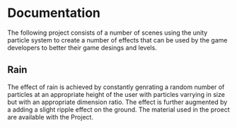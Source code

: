 # Documentation

The following project consists of a number of scenes using the unity particle system to create a number of effects that can be used by the game developers to better their game desings and levels.

## Rain

The effect of rain is achieved by constantly genrating a random number of particles at an appropriate height of the user with particles varrying in size but with an appropriate dimension ratio. The effect is further augmented by a adding a slight ripple effect on the ground. The material used in the proect are available with the Project.